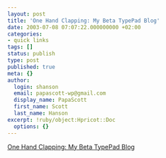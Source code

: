 ```yaml
---
layout: post
title: 'One Hand Clapping: My Beta TypePad Blog'
date: 2003-07-08 07:07:22.000000000 +02:00
categories:
- quick links
tags: []
status: publish
type: post
published: true
meta: {}
author:
  login: shanson
  email: papascott-wp@gmail.com
  display_name: PapaScott
  first_name: Scott
  last_name: Hanson
excerpt: !ruby/object:Hpricot::Doc
  options: {}
---
```

<p><a title="I didn't get very far" href="http://papascott.typepad.com/">One Hand Clapping: My Beta TypePad Blog</a></p>
